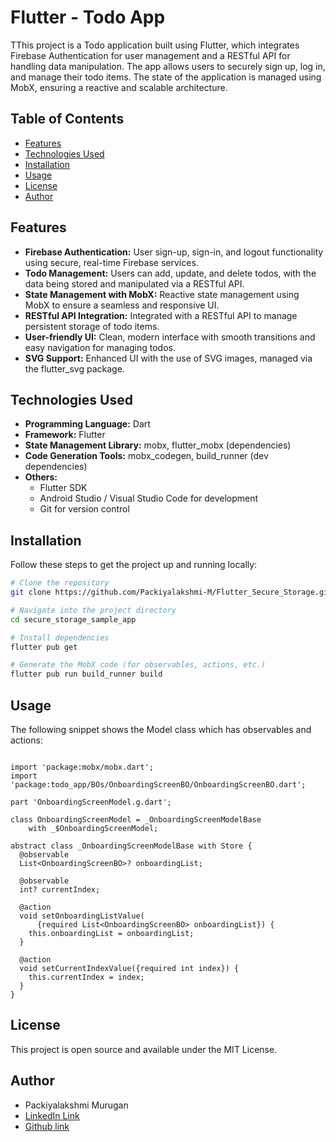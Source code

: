 # Flutter - Todo App

TThis project is a Todo application built using Flutter, which integrates Firebase Authentication for user management and a RESTful API for handling data manipulation. The app allows users to securely sign up, log in, and manage their todo items. The state of the application is managed using MobX, ensuring a reactive and scalable architecture.

## Table of Contents

- [Features](#features)
- [Technologies Used](#technologies-used)
- [Installation](#installation)
- [Usage](#usage)
- [License](#license)
- [Author](#author)

## Features

- **Firebase Authentication:** User sign-up, sign-in, and logout functionality using secure, real-time Firebase services.
- **Todo Management:** Users can add, update, and delete todos, with the data being stored and manipulated via a RESTful API.
- **State Management with MobX:** Reactive state management using MobX to ensure a seamless and responsive UI.
- **RESTful API Integration:** Integrated with a RESTful API to manage persistent storage of todo items.
- **User-friendly UI:** Clean, modern interface with smooth transitions and easy navigation for managing todos.
- **SVG Support:** Enhanced UI with the use of SVG images, managed via the flutter_svg package.

## Technologies Used

- **Programming Language:** Dart
- **Framework:** Flutter
- **State Management Library:** mobx, flutter_mobx (dependencies)
- **Code Generation Tools:** mobx_codegen, build_runner (dev dependencies)
- **Others:**
  - Flutter SDK
  - Android Studio / Visual Studio Code for development
  - Git for version control

## Installation

Follow these steps to get the project up and running locally:

```bash
# Clone the repository
git clone https://github.com/Packiyalakshmi-M/Flutter_Secure_Storage.git

# Navigate into the project directory
cd secure_storage_sample_app

# Install dependencies
flutter pub get

# Generate the MobX code (for observables, actions, etc.)
flutter pub run build_runner build
```

## Usage

The following snippet shows the Model class which has observables and actions:

```

import 'package:mobx/mobx.dart';
import 'package:todo_app/BOs/OnboardingScreenBO/OnboardingScreenBO.dart';

part 'OnboardingScreenModel.g.dart';

class OnboardingScreenModel = _OnboardingScreenModelBase
    with _$OnboardingScreenModel;

abstract class _OnboardingScreenModelBase with Store {
  @observable
  List<OnboardingScreenBO>? onboardingList;

  @observable
  int? currentIndex;

  @action
  void setOnboardingListValue(
      {required List<OnboardingScreenBO> onboardingList}) {
    this.onboardingList = onboardingList;
  }

  @action
  void setCurrentIndexValue({required int index}) {
    this.currentIndex = index;
  }
}

```

## License

This project is open source and available under the MIT License.

## Author

- Packiyalakshmi Murugan
- [LinkedIn Link](https://www.linkedin.com/in/packiyalakshmi-m-7a9844210/)
- [Github link](https://github.com/Packiyalakshmi-M/)
